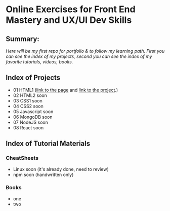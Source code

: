 # Online Exercises for Front End Mastery and UX/UI Dev Skills

## Summary:
*Here will be my first repo for portfolio & to follow my learning path. First you can see the index of my projects, second you can see the index of my favorite tutorials, videos, books.*

## Index of Projects
- 01 HTML1 ([link to the page](https://cdn.rawgit.com/Darqhan/OnlineExercises/0809c593/01HTML1/index.html) and [link to the project](01HTML1/).)
- 02 HTML2 soon 
- 03 CSS1 soon
- 04 CSS2 soon
- 05 Javascript soon
- 06 MongoDB soon
- 07 NodeJS soon
- 08 React soon


## Index of Tutorial Materials
### CheatSheets
- Linux soon (it's already done, need to review)
- npm soon (handwritten only)

### Books
- one
- two
